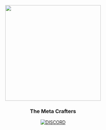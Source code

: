 <p align="center">
	<img src="https://avatars.githubusercontent.com/u/98065366?s=200&v=4" width=300>
	<h3 align="center">The Meta Crafters</h3>
</p>

<p align="center">
	<a href="#">
        	<img src="https://img.shields.io/discord/926986196322779157?logo=discord&logoColor=white&color=84adea&label=MetaCrafters%20Discord&style=for-the-badge" 
		     alt="DISCORD">
	</a>
</p>

